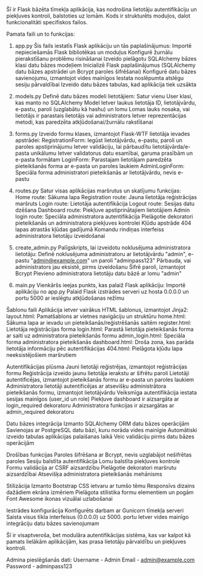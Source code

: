 Šī ir Flask bāzēta tīmekļa aplikācija, kas nodrošina lietotāju autentifikāciju un piekļuves kontroli, balstoties uz lomām. Kods ir strukturēts moduļos, dalot funkcionalitāti specifiskos failos.

Pamata faili un to funkcijas:

1. app.py
Šis fails iestatīs Flask aplikāciju un tās paplašinājumus:
Importē nepieciešamās Flask bibliotēkas un moduļus
Konfigurē žurnālu pierakstīšanu problēmu risināšanai
Izveido pielāgotu SQLAlchemy bāzes klasi datu bāzes modeļiem
Inicializē Flask paplašinājumus (SQLAlchemy datu bāzes apstrādei un Bcrypt paroles šifrēšanai)
Konfigurē datu bāzes savienojumu, izmantojot vides mainīgos
Iestata noslēpumta atslēgu sesiju pārvaldībai
Izveido datu bāzes tabulas, kad aplikācija tiek uzsākta

2. models.py
Definē datu bāzes modeli lietotājiem:
Satur vienu User klasi, kas manto no SQLAlchemy Model
Ietver laukus lietotāja ID, lietotājvārdu, e-pastu, paroli (uzglabātu kā hashu) un lomu
Lomas lauks nosaka, vai lietotājs ir parastais lietotājs vai administrators
Ietver reprezentācijas metodi, kas paredzēta atkļūdošanai/žurnālu rakstīšanai

3. forms.py
Izveido formu klases, izmantojot Flask-WTF lietotāja ievades apstrādei:
RegistrationForm: Iegūst lietotājvārdu, e-pastu, paroli un paroles apstiprinājumu
Ietver validāciju, lai pārbaudītu lietotājvārda/e-pasta unikālumu
Ietver validatorus datu esamībai, garuma prasībām un e-pasta formātam
LoginForm: Parastajam lietotājam paredzēta pieteikšanās forma ar e-pasta un paroles laukiem
AdminLoginForm: Speciāla forma administratori pieteikšanās ar lietotājvārdu, nevis e-pastu

4. routes.py
Satur visas aplikācijas maršrutus un skatījumu funkcijas:
Home route: Sākuma lapa
Registration route: Jauna lietotāja reģistrācijas maršruts
Login route: Lietotāja autentifikācija
Logout route: Sesijas datu dzēšana
Dashboard route: Piekļuve apstiprinātajiem lietotājiem
Admin login route: Speciāla administratora autentifikācija
Pielāgotie dekoratori pieteikšanās un administratora piekļuves kontrolei
Kļūdu apstrāde 404 lapas atrastās kļūdas gadījumā
Komandu rindiņas interfeiss administratora lietotāju izveidošanai

5. create_admin.py
Palīgskripts, lai izveidotu noklusējuma administratora lietotāju:
Definē noklusējuma administratoru ar lietotājvārdu "admin", e-pastu "admin@example.com" un paroli "adminpass123"
Pārbauda, vai administrators jau eksistē, pirms izveidošanu
Šifrē paroli, izmantojot Bcrypt
Pievieno administratora lietotāju datu bāzē ar lomu "admin"

6. main.py
Vienkāršs ieejas punkts, kas palaiž Flask aplikāciju:
Importē aplikāciju no app.py
Palaid Flask izstrādes serveri uz hosta 0.0.0.0 un portu 5000 ar ieslēgtu atkļūdošanas režīmu

Šablonu faili
Aplikācija ietver vairākus HTML šablonus, izmantojot Jinja2:
layout.html: Pamatšablons ar vietnes navigāciju un struktūru
home.html: Sākuma lapa ar ievadu un pieteikšanās/reģistrēšanās saitēm
register.html: Lietotāja reģistrācijas forma
login.html: Parastā lietotāja pieteikšanās forma ar saiti uz administratora pieteikšanās formu
admin_login.html: Speciāla forma administratora pieteikšanās
dashboard.html: Droša zona, kas parāda lietotāja informāciju pēc autentifikācijas
404.html: Pielāgota kļūdu lapa neeksistējošiem maršrutiem

Autentifikācijas plūsma
Jauni lietotāji reģistrējas, izmantojot reģistrācijas formu
Reģistrācija izveido jaunu lietotāja ierakstu ar šifrētu paroli
Lietotāji autentificējas, izmantojot pieteikšanās formu ar e-pasta un paroles laukiem
Administratora lietotāji autentificējas ar atsevišķu administrātora pieteikšanās formu, izmantojot lietotājvārdu
Veiksmīga autentifikācija iestata sesijas mainīgos (user_id un role)
Piekļuve dashboard ir aizsargāta ar login_required dekoratoru
Administratora funkcijas ir aizsargātas ar admin_required dekoratoru

Datu bāzes integrācija
Izmanto SQLAlchemy ORM datu bāzes operācijām
Savienojas ar PostgreSQL datu bāzi, kuru norāda vides mainīgie
Automātiski izveido tabulas aplikācijas palaišanas laikā
Veic validāciju pirms datu bāzes operācijām

Drošības funkcijas
Paroles šifrēšana ar Bcrypt, nevis uzglabājot nešifrētas paroles
Sesiju balstīta autentifikācija
Lomu balstīta piekļuves kontrole
Formu validācija ar CSRF aizsardzību
Pielāgotie dekoratori maršrutu aizsardzībai
Atsevišķa administratora pieteikšanās mehānisms

Stilizācija
Izmanto Bootstrap CSS ietvaru ar tumšo tēmu
Responsīvs dizains dažādiem ekrāna izmēriem
Pielāgota stilistika formu elementiem un pogām
Font Awesome ikonas vizuālai uzlabošanai

Iestrādes konfigurācija
Konfigurēts darbam ar Gunicorn tīmekļa serveri
Saista visus tīkla interfeisus (0.0.0.0) uz 5000. portu
Ietver vides mainīgo integrāciju datu bāzes savienojumam

Šī ir visaptveroša, bet modulāra autentifikācijas sistēma, kas var kalpot kā pamats lielākām aplikācijām, kas prasa lietotāju pārvaldību un piekļuves kontroli.

Admina pieslēgšanās dati:
Username - Admin
Email - admin@example.com
Password - adminpass123
